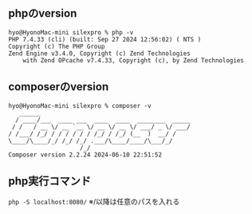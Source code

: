 ## phpのversion
```
hyo@HyonoMac-mini silexpro % php -v
PHP 7.4.33 (cli) (built: Sep 27 2024 12:56:02) ( NTS )
Copyright (c) The PHP Group
Zend Engine v3.4.0, Copyright (c) Zend Technologies
    with Zend OPcache v7.4.33, Copyright (c), by Zend Technologies

```

## composerのversion
```
hyo@HyonoMac-mini silexpro % composer -v
   ______
  / ____/___  ____ ___  ____  ____  ________  _____
 / /   / __ \/ __ `__ \/ __ \/ __ \/ ___/ _ \/ ___/
/ /___/ /_/ / / / / / / /_/ / /_/ (__  )  __/ /
\____/\____/_/ /_/ /_/ .___/\____/____/\___/_/
                    /_/
Composer version 2.2.24 2024-06-10 22:51:52

```

## php実行コマンド
`php -S localhost:8080/`
※/以降は任意のパスを入れる
